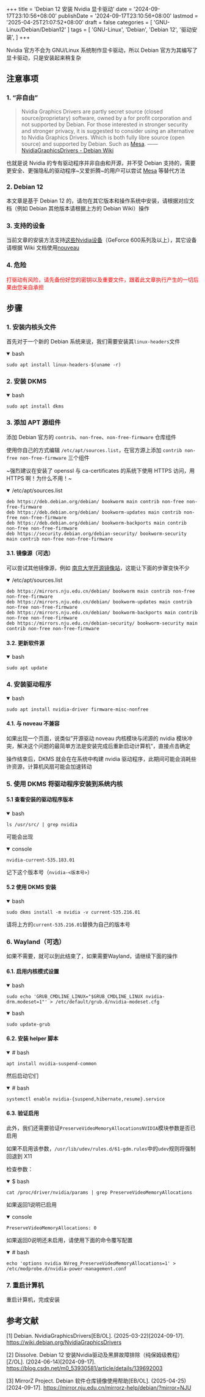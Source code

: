 +++
title = 'Debian 12 安装 Nvidia 显卡驱动'
date = '2024-09-17T23:10:56+08:00'
publishDate = '2024-09-17T23:10:56+08:00'
lastmod = '2025-04-25T21:07:52+08:00'
draft = false
categories = [
    'GNU-Linux/Debian/Debian12'
]
tags = [
    'GNU-Linux',
    'Debian',
    'Debian 12',
    '驱动安装',
]
+++

Nvidia 官方不会为 GNU/Linux 系统制作显卡驱动，所以 Debian 官方为其编写了显卡驱动，只是安装起来稍复杂

## 注意事项
### 1. “非自由”
> Nvidia Graphics Drivers are partly secret source (closed source/proprietary) software, owned by a for profit corporation and not supported by Debian. For those interested in stronger security and stronger privacy, it is suggested to consider using an alternative to Nvidia Graphics Drivers. Which is both fully libre source (open source) and supported by Debian. Such as [Mesa](https://www.flowerinsnow.cn/redirect?to=https://wiki.debian.org/Mesa).
> —— [NvidiaGraphicsDrivers - Debian Wiki](https://wiki.debian.org/NvidiaGraphicsDrivers)

也就是说 Nvidia 的专有驱动程序并非自由和开源，并不受 Debian 支持的，需要更安全、更强隐私的驱动程序~又爱折腾~的用户可以尝试 [Mesa](https://wiki.debian.org/Mesa) 等替代方法

### 2. Debian 12
本文章是基于 Debian 12 的，请勿在其它版本和操作系统中安装，请根据对应文档（例如 Debian 其他版本请根据上方的 Debian Wiki）操作

### 3. 支持的设备
当前文章的安装方法支持[这些Nvidia设备](https://us.download.nvidia.com/XFree86/Linux-x86_64/525.105.17/README/supportedchips.html)（GeForce 600系列及以上），其它设备请根据 Wiki 文档使用[nouveau](https://www.flowerinsnow.cn/redirect?to=https://nouveau.freedesktop.org/)

### 4. 危险
<span style="color:red">打驱动有风险，请先备份好您的密钥以及重要文件，跟着此文章执行产生的一切后果由您亲自承担</span>

## 步骤
### 1. 安装内核头文件
首先对于一个新的 Debian 系统来说，我们需要安装其`linux-headers`文件

<details open="open">

<summary>bash</summary>

```shell
sudo apt install linux-headers-$(uname -r)
```

</details>

### 2. 安装 DKMS
<details open="open">

<summary>bash</summary>

```shell
sudo apt install dkms
```

</details>

### 3. 添加 APT 源组件
添加 Debian 官方的 `contrib`、`non-free`、`non-free-firmware` 仓库组件

使用你自己的方式编辑 `/etc/apt/sources.list`，在官方源上添加 `contrib non-free non-free-firmware` 三个组件

~强烈建议在安装了 openssl 与 ca-certificates 的系统下使用 HTTPS 访问，用 HTTPS 啊！为什么不用！~

<details open="open">

<summary>/etc/apt/sources.list</summary>

```plain
deb https://deb.debian.org/debian/ bookworm main contrib non-free non-free-firmware
deb https://deb.debian.org/debian/ bookworm-updates main contrib non-free non-free-firmware
deb https://deb.debian.org/debian/ bookworm-backports main contrib non-free non-free-firmware
deb https://security.debian.org/debian-security/ bookworm-security main contrib non-free non-free-firmware
```

</details>

#### 3.1. 镜像源（可选）
可以尝试其他镜像源，例如 [南京大学开源镜像站](https://mirrors.nju.edu.cn/)，这能让下面的步骤变快不少

<details open="open">

<summary>/etc/apt/sources.list</summary>

```plain
deb https://mirrors.nju.edu.cn/debian/ bookworm main contrib non-free non-free-firmware
deb https://mirrors.nju.edu.cn/debian/ bookworm-updates main contrib non-free non-free-firmware
deb https://mirrors.nju.edu.cn/debian/ bookworm-backports main contrib non-free non-free-firmware
deb https://mirrors.nju.edu.cn/debian-security/ bookworm-security main contrib non-free non-free-firmware
```

</details>

#### 3.2. 更新软件源
<details open="open">

<summary>bash</summary>

```shell
sudo apt update
```

</details>

### 4. 安装驱动程序
<details open="open">

<summary>bash</summary>

```shell
sudo apt install nvidia-driver firmware-misc-nonfree
```

</details>

#### 4.1. 与 noveau 不兼容

如果出现一个页面，说类似”开源驱动 noveau 内核模块与闭源的 nvidia 模块冲突，解决这个问题的最简单方法是安装完成后重新启动计算机“，直接点击确定

操作结束后，DKMS 就会在在系统中构建 nvidia 驱动程序，此期间可能会消耗些许资源，计算机风扇可能会加速转动

### 5. 使用 DKMS 将驱动程序安装到系统内核
#### 5.1 查看安装的驱动程序版本

<details open="open">

<summary>bash</summary>

```shell
ls /usr/src/ | grep nvidia
```

</details>

可能会出现

<details open="open">

<summary>console</summary>

```console
nvidia-current-535.183.01
```

</details>

记下这个版本号（`nvidia-<版本号>`）

#### 5.2 使用 DKMS 安装

<details open="open">

<summary>bash</summary>

```shell
sudo dkms install -m nvidia -v current-535.216.01
```

</details>

请将上方的`current-535.216.01`替换为自己的版本号

### 6. Wayland（可选）
如果不需要，就可以到此结束了，如果需要Wayland，请继续下面的操作

#### 6.1. 启用内核模式设置
<details open="open">

<summary>bash</summary>

```shell
sudo echo 'GRUB_CMDLINE_LINUX="$GRUB_CMDLINE_LINUX nvidia-drm.modeset=1"' > /etc/default/grub.d/nvidia-modeset.cfg
```

</details>

<details open="open">

<summary>bash</summary>

```shell
sudo update-grub
```

</details>

#### 6.2. 安装 helper 脚本
<details open="open">

<summary># bash</summary>

```shell
apt install nvidia-suspend-common
```

</details>

然后启动它们

<details open="open">

<summary># bash</summary>

```shell
systemctl enable nvidia-{suspend,hibernate,resume}.service
```

</details>

#### 6.3. 验证启用
此外，我们还需要验证`PreserveVideoMemoryAllocationsNVIDIA`模块参数是否已启用

如果不启用该参数，`/usr/lib/udev/rules.d/61-gdm.rules`中的`udev`规则将强制回退到 X11

检查参数：

<details open="open">

<summary>$ bash</summary>

```shell
cat /proc/driver/nvidia/params | grep PreserveVideoMemoryAllocations
```

</details>

如果返回1说明已启用

<details open="open">

<summary>console</summary>

```console
PreserveVideoMemoryAllocations: 0
```

</details>

如果返回0说明还未启用，请使用下面的命令覆写配置

<details open="open">

<summary># bash</summary>

```shell
echo 'options nvidia NVreg_PreserveVideoMemoryAllocations=1' > /etc/modprobe.d/nvidia-power-management.conf
```

</details>

### 7. 重启计算机
重启计算机，完成安装

## 参考文献
[1] Debian. NvidiaGraphicsDrivers[EB/OL]. (2025-03-22)[2024-09-17]. https://wiki.debian.org/NvidiaGraphicsDrivers

[2] Dissolve. Debian 12 安装Nvidia驱动及黑屏故障排除（纯保姆级教程）[Z/OL]. (2024-06-14)[2024-09-17]. https://blog.csdn.net/m0_53930581/article/details/139692003

[3] MirrorZ Project. Debian 软件仓库镜像使用帮助[EB/OL]. (2025-04-25)[2024-09-17]. https://mirror.nju.edu.cn/mirrorz-help/debian/?mirror=NJU